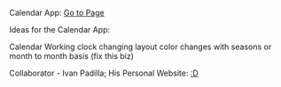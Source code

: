 Calendar App: [Go to Page](https://ldaniels18.github.io/Calendar_App/index) 

Ideas for the Calendar App:

Calendar
Working clock
changing layout
color changes with seasons or month to month basis (fix this biz)

Collaborator - Ivan Padilla; His Personal Website: [:D](https://absolutelyivan.com/)
